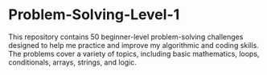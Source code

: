 # Problem-Solving-Level-1
This repository contains 50 beginner-level problem-solving challenges designed to help me practice and improve my algorithmic and coding skills. The problems cover a variety of topics, including basic mathematics, loops, conditionals, arrays, strings, and logic.
